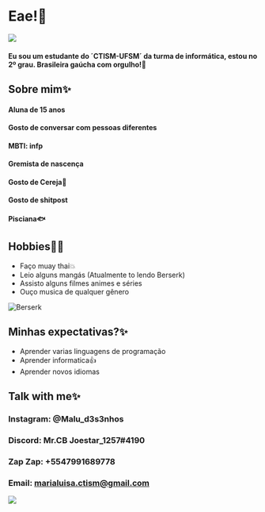# Eae!:wave:

![](https://i.pinimg.com/originals/c9/bb/4c/c9bb4cf31417f2a8d59c5931d34ca67f.gif)

#### Eu sou um estudante do ´CTISM-UFSM´ da turma de informática, estou no 2º grau. Brasileira gaúcha com orgulho!:muscle:

## Sobre mim:sparkles:

#### Aluna de 15 anos
#### Gosto de conversar com pessoas diferentes
#### MBTI: infp
#### Gremista de nascença
#### Gosto de Cereja:cherries:
#### Gosto de shitpost
#### Pisciana:fish:

## Hobbies:basketball::sparkles:

* Faço muay thai:boom:
* Leio alguns mangás (Atualmente to lendo Berserk)
* Assisto alguns filmes animes e séries
* Ouço musica de qualquer gênero

![Berserk](https://encrypted-tbn0.gstatic.com/images?q=tbn:ANd9GcTUB2KCumUncwZn5Q1UJpe6Z3kpVpt3aixmAw&usqp=CAU)

## Minhas expectativas?:sparkles:

* Aprender varias linguagens de programação
* Aprender informatica:+1:
* Aprender novos idiomas

## Talk with me:sparkles:

### Instagram: @Malu_d3s3nhos
### Discord: Mr.CB Joestar_1257#4190
### Zap Zap: +5547991689778
### Email: marialuisa.ctism@gmail.com

![](https://img.estadao.com.br/fotos/crop/1200x1200/resources/jpg/4/2/1616530546824.jpg)